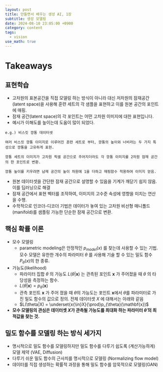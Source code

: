 ```yaml
---
layout: post
title: 만들면서 배우는 생성 AI, 1장
subtitle: 생성 모델링
date: 2024-08-10 23:05:00 +0900
category: content
tags:
  - vision
use_math: true
---
```


# Takeaways

## 표현학습

- 고차원의 표본공간을 직접 모델링 하는 방식이 아니라 대신 저차원의 잠재공간(latent space)을 사용해 훈련 세트의 각 샘플을 표현하고 이를 원본 공간의 포인트에 매핑.
- 잠재 공간(latent space)의 각 포인트는 어떤 고차원 이미지에 대한 표현입니다.
- 예시가 이해도를 높이는데 도움이 많이 되었다.

```
e.g.) 비스킷 깡통 데이터셋

여러 비스킷 깡통 이미지로 이루어진 훈련 세트로 부터, 깡통의 높이와 너비라는 두 가지 특성으로 깡통을 고유하게 표현.

깡통 세트의 이미지가 고차원 픽셀 공간으로 주어지더라도 각 깡통 이미지를 2차원 잠재 공간의 한 포인트로 변환.

깡통 높이를 키우려면 남재 공간의 높이 차원에 1을 더하고 매핑함수 적용하여 이미지 얻음.
```

- 원본 데이터셋을 간단한 잠재 공간으로 설명할 수 있음을 기계가 깨닫기 쉽지 않음. 이를 딥러닝으로 해결
- 잠재 공간에서 표현 벡터를 조작하여, 이미지의 고수준 속성에 영향을 미치는 연산을 수행.
- 수학적으로 인코더-디코더 기법은 데이터가 놓여 있는 고차원 비선형 매니폴드(manifold)를 샘플링 가능한 단순한 잠재 공간으로 변환.

## 핵심 확률 이론

- 모수 모델링
  - parametric modeling은 안정적인 $p_{model}(x)$ 를 찾는데 사용할 수 있는 기법. 모수 모델은 유한한 개수의 파라미터 $\theta$ 를 사용해 기술 할 수 있는 밀도 함수 $P_{\theta}(x)$의 한 종류.
- 가능도(likelihood)
  - 파라미터 집합 $\theta$ 의 가능도 $L({\theta}|\mathbf{x})$ 는 관측된 포인트 $\mathbf{x}$ 가 주어졌을 때 $\theta$ 의 타당성을 측정하는 함수.
  - $L({\theta}|\mathbf{x}) = p_{\theta}(\mathbf{x})$
  - 관측 포인트 $\mathbf{x}$ 가 주어 졌을 때 $\theta$의 가능도는 포인트 $\mathbf{x}$에서 $\theta$를 파라미터로 가진 밀도 함수의 값으로 정의. 전체 데이터셋 $X$ 에 대해서는 아래와 같음
  - $L(\theta|X) = \underset{x{\in}X}{\prod}p_{\theta}(\mathbf{x})$
- **모수 모델링의 관심은 데이터셋 $X$가 관측될 가능도를 최대화 하는 파라미터 $\hat{\theta}$ 의 최적값을 찾는 것.**

## 밀도 함수를 모델링 하는 방식 세가지

- 명시적으로 밀도 함수를 모델링하지만 밀도 함수를 다루기 쉽도록 (계산가능하게) 모델 제약 (VAE, Diffusion)
- 다루기 쉬운 밀도 함수의 근사치를 명시적으로 모델링 (Normalizing flow model)
- 데이터를 직접 생성하는 확률적 과정을 통해 밀도 함수를 암묵적으로 모델링(GAN)

